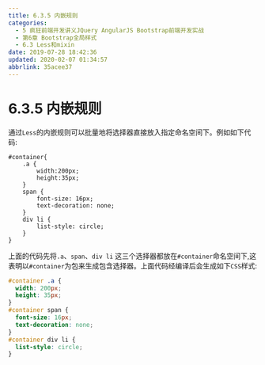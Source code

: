 ```yaml
---
title: 6.3.5 内嵌规则
categories: 
  - 5 疯狂前端开发讲义JQuery AngularJS Bootstrap前端开发实战
  - 第6章 Bootstrap全局样式
  - 6.3 Less和mixin
date: 2019-07-28 18:42:36
updated: 2020-02-07 01:34:57
abbrlink: 35acee37
---
```

# 6.3.5 内嵌规则 #
通过`Less`的内嵌规则可以批量地将选择器直接放入指定命名空间下。例如如下代码:
```less
#container{
    .a {
        width:200px;
        height:35px;
    }
    span {
        font-size: 16px;
        text-decoration: none;
    }
    div li {
        list-style: circle;
    }
}
```

上面的代码先将`.a`、`span`、`div li` 这三个选择器都放在`#container`命名空间下,这表明以`#container`为包来生成包含选择器。上面代码经编译后会生成如下`CSS`样式:
```css
#container .a {
  width: 200px;
  height: 35px;
}
#container span {
  font-size: 16px;
  text-decoration: none;
}
#container div li {
  list-style: circle;
}
```


